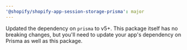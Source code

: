 ```yaml
---
'@shopify/shopify-app-session-storage-prisma': major
---
```


Updated the dependency on `prisma` to v5+. This package itself has no breaking changes, but you'll need to update your app's dependency on Prisma as well as this package.
